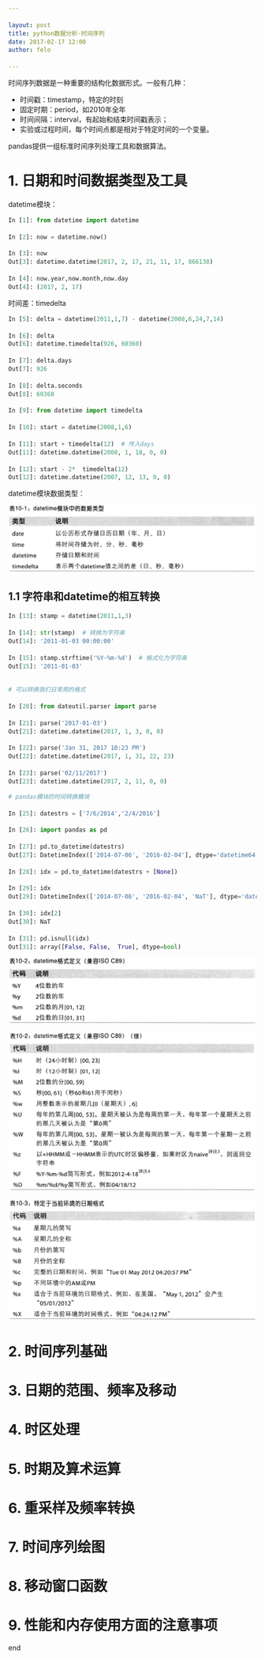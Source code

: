 ```yaml
---

layout: post
title: python数据分析-时间序列
date: 2017-02-17 12:00
author: felo

---
```


时间序列数据是一种重要的结构化数据形式。一般有几种：

- 时间戳：timestamp，特定的时刻
- 固定时期：period，如2010年全年
- 时间间隔：interval，有起始和结束时间戳表示；
- 实验或过程时间，每个时间点都是相对于特定时间的一个变量。

pandas提供一组标准时间序列处理工具和数据算法。


# 1. 日期和时间数据类型及工具

datetime模块：

```python
In [1]: from datetime import datetime

In [2]: now = datetime.now()

In [3]: now
Out[3]: datetime.datetime(2017, 2, 17, 21, 11, 17, 866138)

In [4]: now.year,now.month,now.day
Out[4]: (2017, 2, 17)
```

时间差：timedelta

```python
In [5]: delta = datetime(2011,1,7) - datetime(2008,6,24,7,14)

In [6]: delta
Out[6]: datetime.timedelta(926, 60360)

In [7]: delta.days
Out[7]: 926

In [8]: delta.seconds
Out[8]: 60360

In [9]: from datetime import timedelta

In [10]: start = datetime(2008,1,6)

In [11]: start + timedelta(12)  # 传入days
Out[11]: datetime.datetime(2008, 1, 18, 0, 0)

In [12]: start - 2*  timedelta(12)
Out[12]: datetime.datetime(2007, 12, 13, 0, 0)

```

datetime模块数据类型：

![](/images/python数据分析/datetime_dataframe.png)



## 1.1 字符串和datetime的相互转换


```python
In [13]: stamp = datetime(2011,1,3)

In [14]: str(stamp)  # 转换为字符串
Out[14]: '2011-01-03 00:00:00'

In [15]: stamp.strftime('%Y-%m-%d')  # 格式化为字符串
Out[15]: '2011-01-03'
```


```python

# 可以转换我们日常用的格式

In [20]: from dateutil.parser import parse

In [21]: parse('2017-01-03')
Out[21]: datetime.datetime(2017, 1, 3, 0, 0)

In [22]: parse('Jan 31, 2017 10:23 PM')
Out[22]: datetime.datetime(2017, 1, 31, 22, 23)

In [23]: parse('02/11/2017')
Out[23]: datetime.datetime(2017, 2, 11, 0, 0)
```

```python
# pandas模块的时间转换模块

In [25]: datestrs = ['7/6/2014','2/4/2016']

In [26]: import pandas as pd

In [27]: pd.to_datetime(datestrs)
Out[27]: DatetimeIndex(['2014-07-06', '2016-02-04'], dtype='datetime64[ns]', freq=None)

In [28]: idx = pd.to_datetime(datestrs + [None])

In [29]: idx
Out[29]: DatetimeIndex(['2014-07-06', '2016-02-04', 'NaT'], dtype='datetime64[ns]', freq=None)

In [30]: idx[2]
Out[30]: NaT

In [31]: pd.isnull(idx)
Out[31]: array([False, False,  True], dtype=bool)
```


![](/images/python数据分析/datetime_data_format.png)


![](/images/python数据分析/datetime_data_format2.png)


![](/images/python数据分析/datetime_data_format3.png)





# 2. 时间序列基础


# 3. 日期的范围、频率及移动


# 4. 时区处理


# 5. 时期及算术运算


# 6. 重采样及频率转换


# 7. 时间序列绘图


# 8. 移动窗口函数


# 9. 性能和内存使用方面的注意事项



end
